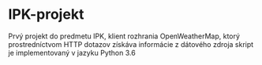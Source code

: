 # IPK-projekt
Prvý projekt do predmetu IPK, klient rozhrania OpenWeatherMap, ktorý prostredníctvom HTTP dotazov získáva informácie z dátového zdroja skript je implementovaný v jazyku Python 3.6 
